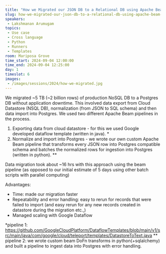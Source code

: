 ```yaml
---
title: "How we Migrated our JSON DB to a Relational DB using Apache Beam / Dataflow"
slug: how-we-migrated-our-json-db-to-a-relational-db-using-apache-beam-dataflow
speakers:
 - Lakshmanan Arumugam
topics:
 - Use case
 - Cross language
 - Python
 - Runners
 - Templates
room: Mariposa Grove
time_start: 2024-09-04 12:00:00
time_end: 2024-09-04 12:25:00
day: 1
timeslot: 6
images:
 - /images/sessions/2024/how-we-migrated.jpg 
---
```


We migrated ~5 TB (~2 billion rows) of production NoSQL DB to a Postgres DB without application downtime. This involved data export from Cloud Datastore (NSQL DB), normalization (from JSON to SQL schema) and then data import into Postgres. We used two different Apache Beam pipelines in the process.

1) Exporting data from cloud datastore - for this we used Google developed dataflow template (written in java). *
2) Normalize and import into Postgres - we wrote our own custom Apache Beam pipeline that transforms every JSON row into Postgres compatible schema and batches the normalized rows for ingestion into Postgres (written in python). **

Data migration took about ~16 hrs with this approach using the beam pipeline (as opposed to our initial estimate of 5 days using other batch scripts with parallel computing) 

Advantages: 
- Time: made our migration faster 
- Repeatability and error handling: easy to rerun for records that were failed to import (and easy rerun for any new records created in datastore during the migration etc.,) 
- Managed scaling with Google Dataflow 

*pipeline 1: https://github.com/GoogleCloudPlatform/DataflowTemplates/blob/main/v1/src/main/java/com/google/cloud/teleport/templates/DatastoreToText.java 
** pipeline 2: we wrote custom beam DoFn transforms in python(+sqlalchemy) and built a pipeline to ingest data into Postgres with error handling.